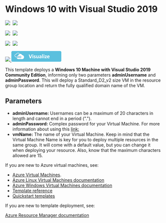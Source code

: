 # Windows 10 with Visual Studio 2019

<IMG SRC="https://azurequickstartsservice.blob.core.windows.net/badges/101-vm-windows10-visualstudio2019/PublicLastTestDate.svg" />&nbsp;
<IMG SRC="https://azurequickstartsservice.blob.core.windows.net/badges/101-vm-windows10-visualstudio2019/PublicDeployment.svg" />&nbsp;

<IMG SRC="https://azurequickstartsservice.blob.core.windows.net/badges/101-vm-windows10-visualstudio2019/FairfaxLastTestDate.svg" />&nbsp;
<IMG SRC="https://azurequickstartsservice.blob.core.windows.net/badges/101-vm-windows10-visualstudio2019/FairfaxDeployment.svg" />&nbsp;

<IMG SRC="https://azurequickstartsservice.blob.core.windows.net/badges/101-vm-windows10-visualstudio2019/BestPracticeResult.svg" />&nbsp;
<IMG SRC="https://azurequickstartsservice.blob.core.windows.net/badges/101-vm-windows10-visualstudio2019/CredScanResult.svg" />&nbsp;

<a href="https://portal.azure.com/#create/Microsoft.Template/uri/https%3A%2F%2Fraw.githubusercontent.com%2FAzure%2Fazure-quickstart-templates%2Fmaster%2F101-vm-windows10-visualstudio2019%2Fazuredeploy.json" target="_blank">
<img src="https://raw.githubusercontent.com/Azure/azure-quickstart-templates/master/101-vm-windows10-visualstudio2019/deploytoazure.png"/>
</a><a href="http://armviz.io/#/?load=https%3A%2F%2Fraw.githubusercontent.com%2FAzure%2Fazure-quickstart-templates%2Fmaster%2F101-vm-windows10-visualstudio2019%2Fazuredeploy.json" target="_blank">
<img src="https://raw.githubusercontent.com/Azure/azure-quickstart-templates/master/101-vm-windows10-visualstudio2019/images/visualizebutton.png"/>
</a>

This template deploys a **Windows 10 Machine with Visual Studio 2019 Community Edition**, informing only two parameters **adminUsername** and **adminPassword**. This will deploy a Standard_D2_v2 size VM in the resource group location and return the fully qualified domain name of the VM.


## Parameters
- **adminUsername:** Usernames can be a maximum of 20 characters in length and cannot end in a period (".").
- **adminPassword:** Complex password for your Virtual Machine. For more information about using this [link:](https://docs.microsoft.com/en-us/azure/virtual-machines/windows/faq#what-are-the-password-requirements-when-creating-a-vm)
- **vmName:** The name of your Virtual Machine. Keep in mind that the Virtual Machine Name is key for you to deploy multiple resources in the same group. It will come with a default value, but you can change it when deploying your resource. Also, know that the maximum characters allowed are 15.

If you are new to Azure virtual machines, see:

- [Azure Virtual Machines](https://azure.microsoft.com/services/virtual-machines/).
- [Azure Linux Virtual Machines documentation](https://docs.microsoft.com/azure/virtual-machines/linux/)
- [Azure Windows Virtual Machines documentation](https://docs.microsoft.com/azure/virtual-machines/windows/)
- [Template reference](https://docs.microsoft.com/azure/templates/microsoft.compute/allversions)
- [Quickstart templates](https://azure.microsoft.com/resources/templates/?resourceType=Microsoft.Compute&pageNumber=1&sort=Popular)

If you are new to template deployment, see:

[Azure Resource Manager documentation](https://docs.microsoft.com/azure/azure-resource-manager/)
